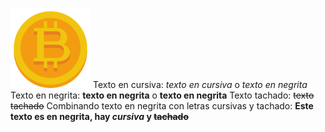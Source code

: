 ![bitcoin](Images/icons/paomedia/bitcoin-icon.png)
Texto en cursiva: *texto en cursiva* o _texto en negrita_
Texto en negrita: **texto en negrita** o __texto en negrita__
Texto tachado: ~~texto tachado~~
Combinando texto en negrita con letras cursivas y tachado: **Este texto es en negrita, hay _cursiva_ y ~~tachado~~**
